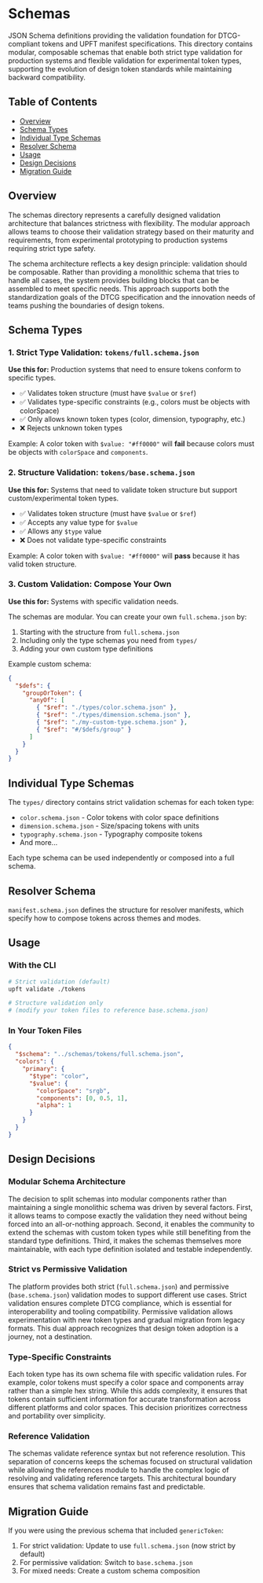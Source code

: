 # Schemas

JSON Schema definitions providing the validation foundation for DTCG-compliant tokens and UPFT manifest specifications. This directory contains modular, composable schemas that enable both strict type validation for production systems and flexible validation for experimental token types, supporting the evolution of design token standards while maintaining backward compatibility.

## Table of Contents

- [Overview](#overview)
- [Schema Types](#schema-types)
- [Individual Type Schemas](#individual-type-schemas)
- [Resolver Schema](#resolver-schema)
- [Usage](#usage)
- [Design Decisions](#design-decisions)
- [Migration Guide](#migration-guide)

## Overview

The schemas directory represents a carefully designed validation architecture that balances strictness with flexibility. The modular approach allows teams to choose their validation strategy based on their maturity and requirements, from experimental prototyping to production systems requiring strict type safety.

The schema architecture reflects a key design principle: validation should be composable. Rather than providing a monolithic schema that tries to handle all cases, the system provides building blocks that can be assembled to meet specific needs. This approach supports both the standardization goals of the DTCG specification and the innovation needs of teams pushing the boundaries of design tokens.

## Schema Types

### 1. Strict Type Validation: `tokens/full.schema.json`
**Use this for:** Production systems that need to ensure tokens conform to specific types.

- ✅ Validates token structure (must have `$value` or `$ref`)
- ✅ Validates type-specific constraints (e.g., colors must be objects with colorSpace)
- ✅ Only allows known token types (color, dimension, typography, etc.)
- ❌ Rejects unknown token types

Example: A color token with `$value: "#ff0000"` will **fail** because colors must be objects with `colorSpace` and `components`.

### 2. Structure Validation: `tokens/base.schema.json`
**Use this for:** Systems that need to validate token structure but support custom/experimental token types.

- ✅ Validates token structure (must have `$value` or `$ref`)
- ✅ Accepts any value type for `$value`
- ✅ Allows any `$type` value
- ❌ Does not validate type-specific constraints

Example: A color token with `$value: "#ff0000"` will **pass** because it has valid token structure.

### 3. Custom Validation: Compose Your Own
**Use this for:** Systems with specific validation needs.

The schemas are modular. You can create your own `full.schema.json` by:
1. Starting with the structure from `full.schema.json`
2. Including only the type schemas you need from `types/`
3. Adding your own custom type definitions

Example custom schema:
```json
{
  "$defs": {
    "groupOrToken": {
      "anyOf": [
        { "$ref": "./types/color.schema.json" },
        { "$ref": "./types/dimension.schema.json" },
        { "$ref": "./my-custom-type.schema.json" },
        { "$ref": "#/$defs/group" }
      ]
    }
  }
}
```

## Individual Type Schemas

The `types/` directory contains strict validation schemas for each token type:
- `color.schema.json` - Color tokens with color space definitions
- `dimension.schema.json` - Size/spacing tokens with units
- `typography.schema.json` - Typography composite tokens
- And more...

Each type schema can be used independently or composed into a full schema.

## Resolver Schema

`manifest.schema.json` defines the structure for resolver manifests, which specify how to compose tokens across themes and modes.

## Usage

### With the CLI
```bash
# Strict validation (default)
upft validate ./tokens

# Structure validation only
# (modify your token files to reference base.schema.json)
```

### In Your Token Files
```json
{
  "$schema": "../schemas/tokens/full.schema.json",
  "colors": {
    "primary": {
      "$type": "color",
      "$value": {
        "colorSpace": "srgb",
        "components": [0, 0.5, 1],
        "alpha": 1
      }
    }
  }
}
```

## Design Decisions

### Modular Schema Architecture

The decision to split schemas into modular components rather than maintaining a single monolithic schema was driven by several factors. First, it allows teams to compose exactly the validation they need without being forced into an all-or-nothing approach. Second, it enables the community to extend the schemas with custom token types while still benefiting from the standard type definitions. Third, it makes the schemas themselves more maintainable, with each type definition isolated and testable independently.

### Strict vs Permissive Validation

The platform provides both strict (`full.schema.json`) and permissive (`base.schema.json`) validation modes to support different use cases. Strict validation ensures complete DTCG compliance, which is essential for interoperability and tooling compatibility. Permissive validation allows experimentation with new token types and gradual migration from legacy formats. This dual approach recognizes that design token adoption is a journey, not a destination.

### Type-Specific Constraints

Each token type has its own schema file with specific validation rules. For example, color tokens must specify a color space and components array rather than a simple hex string. While this adds complexity, it ensures that tokens contain sufficient information for accurate transformation across different platforms and color spaces. This decision prioritizes correctness and portability over simplicity.

### Reference Validation

The schemas validate reference syntax but not reference resolution. This separation of concerns keeps the schemas focused on structural validation while allowing the references module to handle the complex logic of resolving and validating reference targets. This architectural boundary ensures that schema validation remains fast and predictable.

## Migration Guide

If you were using the previous schema that included `genericToken`:
1. For strict validation: Update to use `full.schema.json` (now strict by default)
2. For permissive validation: Switch to `base.schema.json`
3. For mixed needs: Create a custom schema composition